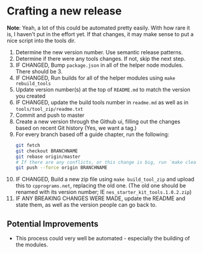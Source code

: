 # Crafting a new release

**Note**: Yeah, a lot of this could be automated pretty easily. With how rare it is, I haven't put in the effort yet. If
that changes, it may make sense to put a nice script into the tools dir.

1. Determine the new version number. Use semantic release patterns. 
2. Determine if there were any tools changes. If not, skip the next step.
3. IF CHANGED, Bump `package.json` in all of the helper node modules. There should be 3.
4. IF CHANGED, Run builds for all of the helper modules using `make rebuild_tools`
5. Update version number(s) at the top of `README.md` to match the version you created
6. IF CHANGED, update the build tools number in `readme.md` as well as in `tools/tool_zip/readme.txt`
7. Commit and push to master
8. Create a new version through the Github ui, filling out the changes based on recent Git history (Yes, we want a tag.)
9. For every branch based off a guide chapter, run the following: 
    ```bash
    git fetch
    git checkout BRANCHNAME
    git rebase origin/master
    # If there are any conflicts, or this change is big, run `make clean && make && make run` then test the rom.
    git push --force origin BRANCHNAME
    ```
10. IF CHANGED, Build a new zip file using `make build_tool_zip` and upload this to `cpprograms.net`, replacing the old
   one. (The old one should be renamed with its version number; IE `nes_starter_kit_tools.1.0.2.zip`)
11. IF ANY BREAKING CHANGES WERE MADE, update the README and state them, as well as the version people can go back to.

## Potential Improvements

- This process could very well be automated - especially the building of the modules. 
